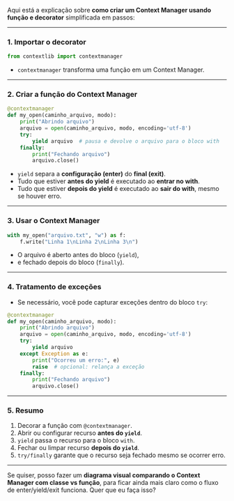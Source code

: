 Aqui está a explicação sobre **como criar um Context Manager usando função e decorator** simplificada em passos:

---

### 1. **Importar o decorator**

```python
from contextlib import contextmanager
```

* `contextmanager` transforma uma função em um Context Manager.

---

### 2. **Criar a função do Context Manager**

```python
@contextmanager
def my_open(caminho_arquivo, modo):
    print("Abrindo arquivo")
    arquivo = open(caminho_arquivo, modo, encoding='utf-8')
    try:
        yield arquivo  # pausa e devolve o arquivo para o bloco with
    finally:
        print("Fechando arquivo")
        arquivo.close()
```

* `yield` separa a **configuração (enter)** do **final (exit)**.
* Tudo que estiver **antes do yield** é executado ao **entrar no with**.
* Tudo que estiver **depois do yield** é executado ao **sair do with**, mesmo se houver erro.

---

### 3. **Usar o Context Manager**

```python
with my_open("arquivo.txt", "w") as f:
    f.write("Linha 1\nLinha 2\nLinha 3\n")
```

* O arquivo é aberto antes do bloco (`yield`),
* e fechado depois do bloco (`finally`).

---

### 4. **Tratamento de exceções**

* Se necessário, você pode capturar exceções dentro do bloco `try`:

```python
@contextmanager
def my_open(caminho_arquivo, modo):
    print("Abrindo arquivo")
    arquivo = open(caminho_arquivo, modo, encoding='utf-8')
    try:
        yield arquivo
    except Exception as e:
        print("Ocorreu um erro:", e)
        raise  # opcional: relança a exceção
    finally:
        print("Fechando arquivo")
        arquivo.close()
```

---

### 5. **Resumo**

1. Decorar a função com `@contextmanager`.
2. Abrir ou configurar recurso **antes do `yield`**.
3. `yield` passa o recurso para o bloco `with`.
4. Fechar ou limpar recurso **depois do `yield`**.
5. `try/finally` garante que o recurso seja fechado mesmo se ocorrer erro.

---

Se quiser, posso fazer um **diagrama visual comparando o Context Manager com classe vs função**, para ficar ainda mais claro como o fluxo de enter/yield/exit funciona. Quer que eu faça isso?
